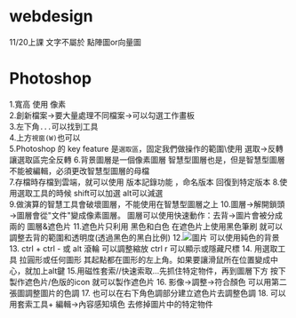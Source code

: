 # webdesign

11/20上課
文字不屬於 點陣圖or向量圖

# Photoshop 
1.寬高 使用 像素   
2.創新檔案→要大量處理不同檔案→可以勾選工作畫板   
3.左下角<code>...</code>可以找到工具   
4.上方<code>視窗(W)</code>也可以   
5.Photoshop 的 key feature 是<code>選取區</code>，固定我們做操作的範圍\\使用 選取→反轉 讓選取區完全反轉
6.背景圖層是一個像素圖層 智慧型圖層也是，但是智慧型圖層不能被編輯，必須更改智慧型圖層的母檔   
7.存檔時存檔到雲端，就可以使用 版本記錄功能 ，命名版本 回復到特定版本
8.使用選取工具的時候 shift可以加選 alt可以減選   
9.做演算的智慧工具會破壞圖層，不能使用在智慧型圖層之上
10.圖層→解開鎖頭→圖層會從"文件"變成像素圖層。 圖層可以使用快速動作：去背→圖片會被分成兩的 圖層&遮色片
11.遮色片只利用 黑色和白色 在遮色片上使用黑色筆刷 就可以調整去背的範圍和透明度(透過黑色的黑白比例)
12.![圖片](https://user-images.githubusercontent.com/95067506/202880386-ea1db158-6106-41fa-8d8c-a00af2a1b3ec.png) 可以使用純色的背景
13. ctrl + ctrl - 或 alt 滾輪 可以調整縮放 ctrl r 可以顯示或隱藏尺標
14. 用選取工具 拉圓形或任何圖形 其起點都在圖形的左上角。如果要讓滑鼠所在位置變成中心，就加上alt鍵
15.用磁性套索//快速索取...先抓住特定物件，再到圖層下方 按下製作遮色片/色版的icon 就可以製作遮色片 
16. 影像→調整→符合顏色 可以用第二張圖調整圖片的色調
17. 也可以在右下角色調部分建立遮色片去調整色調
18. 可以用套索工具+ 編輯→內容感知填色 去修掉圖片中的特定物件
